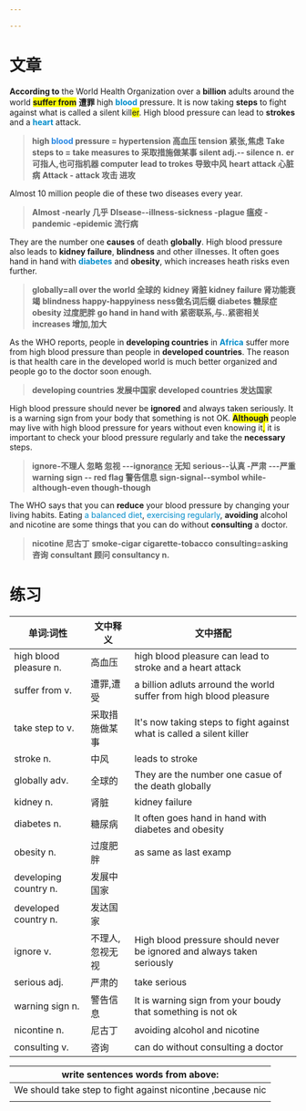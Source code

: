 ```yaml
---

---
```

# 文章
**According to** the World Health Organization over a **billion** adults around the world <b><span style="background:#f9fd04">suffer from</span></b> **遭罪** high <b><font color=#008ccb>blood</font></b> pressure. It is now taking **steps** to fight against what is called a silent kill<span style="background:#f9fd04">er</span>. High blood pressure can lead to **strokes** and a <b><font color=#008ccb>heart</font></b> attack.
> **high <b><font color=#2485E3>blood</font></b> pressure = hypertension 高血压 tension 紧张,焦虑**
> **Take steps to = take measures to 采取措施做某事**
> **silent adj.-- silence n.**
> **er 可指人,也可指机器 computer**
> **lead to trokes 导致中风**
> **heart attack 心脏病**
> **Attack - attack 攻击 进攻**

Almost 10 million people die of these two diseases every year. 
> **Almost -nearly 几乎**
> **DIsease--illness-sickness -plague 瘟疫 -pandemic -epidemic 流行病**

They are the number one **causes** of death **globally**. High blood pressure also leads to **kidney failure**, **blindness** and other illnesses. It often goes hand in hand with <b><font color=#008ccb>diabetes</font></b> and **obesity**, which increases heath risks even further.
> **globally=all over the world 全球的**
> **kidney 肾脏 kidney failure 肾功能衰竭** 
> **blindness happy-happyiness ness做名词后缀**
> **diabetes 糖尿症**
> **obesity 过度肥胖**
> **go hand in hand with 紧密联系,与..紧密相关**
> **increases 增加,加大**

As the WHO reports, people in **developing countries** in <b><font color=#008ccb>Africa</font></b> suffer more from high blood pressure than people in **developed countries**. The reason is that health care in the developed world is much better organized and people go to the doctor soon enough.
> **developing countries 发展中国家**
> **developed countries 发达国家**

High blood pressure should never be **ignored** and always taken seriously. It is a warning sign from your body that something is not OK. <b><span style="background:#f9fd04">Although</span></b> people may live with high blood pressure for years without even knowing it<span style="background:#f9fd04">,</span> it is important to check your blood pressure regularly and take the **necessary** steps.
> **ignore-不理人 忽略 忽视 ---ignor<u>ance</u> 无知**
> **serious--认真 -严肃 ---严重**
> **warning sign -- red flag 警告信息**
> **sign-signal--symbol**
> **while-although-even though-though**

The WHO says that you can **reduce** your blood pressure by changing your living habits. Eating <font color=#008ccb>a balanced diet</font>, <font color=#008ccb>exercising regularly</font>, **avoiding** alcohol and nicotine are some things that you can do without **consulting** a doctor.
> **nicotine 尼古丁** 
> **smoke-cigar cigarette-tobacco** 
> **consulting=asking 咨询** 
> **consultant 顾问 consultancy n.** 

# 练习
| 单词:词性              | 文中释义        | 文中搭配                                                               |
| ---------------------- | --------------- | ---------------------------------------------------------------------- |
| high blood pleasure n. | 高血压          | high blood pleasure can lead to stroke and a heart attack              |
| suffer from v.         | 遭罪,遭受       | a billion  adluts arround the world suffer from high blood pleasure    |
| take step to v.        | 采取措施做某事  | It's now taking steps to fight against what is called a silent killer  |
| stroke n.              | 中风            | leads to stroke                                                        |
| globally adv.          | 全球的          | They are the number one casue of the death globally                    |
| kidney n.              | 肾脏            | kidney failure                                                         |
| diabetes n.            | 糖尿病          | It often goes hand in hand with diabetes and obesity                   |
| obesity n.             | 过度肥胖        | as same as last examp                                                  |
| developing country n.  | 发展中国家      |                                                                        |
| developed country n.   | 发达国家        |                                                                        |
| ignore v.              | 不理人,忽视无视 | High blood pressure should never be ignored and always taken seriously |
| serious adj.           | 严肃的          | take serious                                                           |
| warning sign n.        | 警告信息        | It is warning sign from your boudy that something is not ok            |
| nicontine n.           | 尼古丁          | avoiding alcohol and nicotine                                          |
| consulting v.          | 咨询            | can do without consulting a doctor                                     | 

| write sentences words from above:              |
| ---------------------------------------------- |
| We should take step to fight against nicontine ,because nic |
|                                                |

